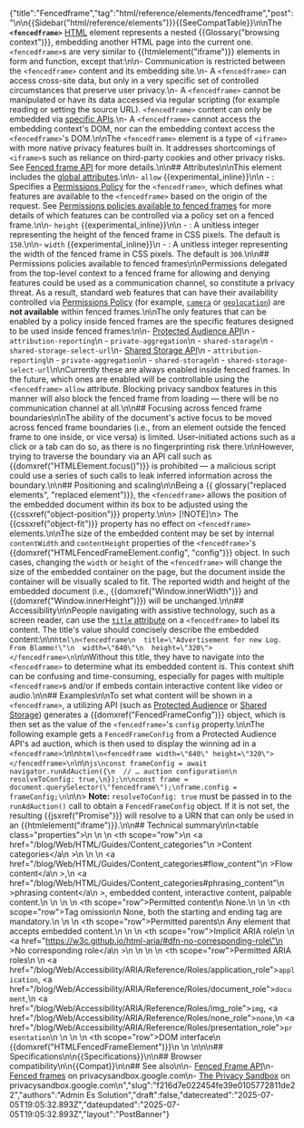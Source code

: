 {"title":"Fencedframe","tag":"html/reference/elements/fencedframe","post":"\n\n{{Sidebar(\"html/reference/elements\")}}{{SeeCompatTable}}\n\nThe **`<fencedframe>`** [HTML](/blog/Web/HTML) element represents a nested {{Glossary(\"browsing context\")}}, embedding another HTML page into the current one. `<fencedframe>`s are very similar to {{htmlelement(\"iframe\")}} elements in form and function, except that:\n\n- Communication is restricted between the `<fencedframe>` content and its embedding site.\n- A `<fencedframe>` can access cross-site data, but only in a very specific set of controlled circumstances that preserve user privacy.\n- A `<fencedframe>` cannot be manipulated or have its data accessed via regular scripting (for example reading or setting the source URL). `<fencedframe>` content can only be embedded via [specific APIs](/blog/Web/API/Fenced_frame_API#use_cases).\n- A `<fencedframe>` cannot access the embedding context's DOM, nor can the embedding context access the `<fencedframe>`'s DOM.\n\nThe `<fencedframe>` element is a type of `<iframe>` with more native privacy features built in. It addresses shortcomings of `<iframe>`s such as reliance on third-party cookies and other privacy risks. See [Fenced frame API](/blog/Web/API/Fenced_frame_API) for more details.\n\n## Attributes\n\nThis element includes the [global attributes](/blog/Web/HTML/Reference/Global_attributes).\n\n- `allow` {{experimental_inline}}\n\n  - : Specifies a [Permissions Policy](/blog/Web/HTTP/Guides/Permissions_Policy) for the `<fencedframe>`, which defines what features are available to the `<fencedframe>` based on the origin of the request. See [Permissions policies available to fenced frames](#permissions_policies_available_to_fenced_frames) for more details of which features can be controlled via a policy set on a fenced frame.\n\n- `height` {{experimental_inline}}\n\n  - : A unitless integer representing the height of the fenced frame in CSS pixels. The default is `150`.\n\n- `width` {{experimental_inline}}\n  - : A unitless integer representing the width of the fenced frame in CSS pixels. The default is `300`.\n\n## Permissions policies available to fenced frames\n\nPermissions delegated from the top-level context to a fenced frame for allowing and denying features could be used as a communication channel, so constitute a privacy threat. As a result, standard web features that can have their availability controlled via [Permissions Policy](/blog/Web/HTTP/Reference/Headers/Permissions-Policy) (for example, [`camera`](/blog/Web/HTTP/Reference/Headers/Permissions-Policy/camera) or [`geolocation`](/blog/Web/HTTP/Reference/Headers/Permissions-Policy/geolocation)) are **not available** within fenced frames.\n\nThe only features that can be enabled by a policy inside fenced frames are the specific features designed to be used inside fenced frames:\n\n- [Protected Audience API](https://privacysandbox.google.com/private-advertising/protected-audience)\n  - `attribution-reporting`\n  - `private-aggregation`\n  - `shared-storage`\n  - `shared-storage-select-url`\n- [Shared Storage API](/blog/Web/API/Shared_Storage_API)\n  - `attribution-reporting`\n  - `private-aggregation`\n  - `shared-storage`\n  - `shared-storage-select-url`\n\nCurrently these are always enabled inside fenced frames. In the future, which ones are enabled will be controllable using the `<fencedframe>` `allow` attribute. Blocking privacy sandbox features in this manner will also block the fenced frame from loading — there will be no communication channel at all.\n\n## Focusing across fenced frame boundaries\n\nThe ability of the document's active focus to be moved across fenced frame boundaries (i.e., from an element outside the fenced frame to one inside, or vice versa) is limited. User-initiated actions such as a click or a tab can do so, as there is no fingerprinting risk there.\n\nHowever, trying to traverse the boundary via an API call such as {{domxref(\"HTMLElement.focus()\")}} is prohibited — a malicious script could use a series of such calls to leak inferred information across the boundary.\n\n## Positioning and scaling\n\nBeing a {{ glossary(\"replaced elements\", \"replaced element\")}}, the `<fencedframe>` allows the position of the embedded document within its box to be adjusted using the {{cssxref(\"object-position\")}} property.\n\n> [!NOTE]\n> The {{cssxref(\"object-fit\")}} property has no effect on `<fencedframe>` elements.\n\nThe size of the embedded content may be set by internal `contentWidth` and `contentHeight` properties of the `<fencedframe>`'s {{domxref(\"HTMLFencedFrameElement.config\", \"config\")}} object. In such cases, changing the `width` or `height` of the `<fencedframe>` will change the size of the embedded container on the page, but the document inside the container will be visually scaled to fit. The reported width and height of the embedded document (i.e., {{domxref(\"Window.innerWidth\")}} and {{domxref(\"Window.innerHeight\")}}) will be unchanged.\n\n## Accessibility\n\nPeople navigating with assistive technology, such as a screen reader, can use the [`title` attribute](/blog/Web/HTML/Reference/Global_attributes/title) on a `<fencedframe>` to label its content. The title's value should concisely describe the embedded content:\n\n```html\n<fencedframe\n  title=\"Advertisement for new Log. From Blammo!\"\n  width=\"640\"\n  height=\"320\"></fencedframe>\n```\n\nWithout this title, they have to navigate into the `<fencedframe>` to determine what its embedded content is. This context shift can be confusing and time-consuming, especially for pages with multiple `<fencedframe>`s and/or if embeds contain interactive content like video or audio.\n\n## Examples\n\nTo set what content will be shown in a `<fencedframe>`, a utilizing API (such as [Protected Audience](https://privacysandbox.google.com/private-advertising/protected-audience) or [Shared Storage](https://privacysandbox.google.com/private-advertising/shared-storage)) generates a {{domxref(\"FencedFrameConfig\")}} object, which is then set as the value of the `<fencedframe>`'s `config` property.\n\nThe following example gets a `FencedFrameConfig` from a Protected Audience API's ad auction, which is then used to display the winning ad in a `<fencedframe>`:\n\n```html\n<fencedframe width=\"640\" height=\"320\"></fencedframe>\n```\n\n```js\nconst frameConfig = await navigator.runAdAuction({\n  // … auction configuration\n  resolveToConfig: true,\n});\n\nconst frame = document.querySelector(\"fencedframe\");\nframe.config = frameConfig;\n```\n\n> **Note:** `resolveToConfig: true` must be passed in to the `runAdAuction()` call to obtain a `FencedFrameConfig` object. If it is not set, the resulting {{jsxref(\"Promise\")}} will resolve to a URN that can only be used in an {{htmlelement(\"iframe\")}}.\n\n## Technical summary\n\n<table class=\"properties\">\n  <tbody>\n    <tr>\n      <th scope=\"row\">\n        <a href=\"/blog/Web/HTML/Guides/Content_categories\"\n          >Content categories</a\n        >\n      </th>\n      <td>\n        <a href=\"/blog/Web/HTML/Guides/Content_categories#flow_content\"\n          >Flow content</a\n        >,\n        <a href=\"/blog/Web/HTML/Guides/Content_categories#phrasing_content\"\n          >phrasing content</a\n        >, embedded content, interactive content, palpable content.\n      </td>\n    </tr>\n    <tr>\n      <th scope=\"row\">Permitted content</th>\n      <td>None.</td>\n    </tr>\n    <tr>\n      <th scope=\"row\">Tag omission</th>\n      <td>None, both the starting and ending tag are mandatory.</td>\n    </tr>\n    <tr>\n      <th scope=\"row\">Permitted parents</th>\n      <td>Any element that accepts embedded content.</td>\n    </tr>\n    <tr>\n      <th scope=\"row\">Implicit ARIA role</th>\n      <td>\n        <a href=\"https://w3c.github.io/html-aria/#dfn-no-corresponding-role\"\n          >No corresponding role</a\n        >\n      </td>\n    </tr>\n    <tr>\n      <th scope=\"row\">Permitted ARIA roles</th>\n      <td>\n        <a href=\"/blog/Web/Accessibility/ARIA/Reference/Roles/application_role\"><code>application</code></a>, <a href=\"/blog/Web/Accessibility/ARIA/Reference/Roles/document_role\"><code>document</code></a>,\n        <a href=\"/blog/Web/Accessibility/ARIA/Reference/Roles/img_role\"><code>img</code></a>, <a href=\"/blog/Web/Accessibility/ARIA/Reference/Roles/none_role\"><code>none</code></a>,\n        <a href=\"/blog/Web/Accessibility/ARIA/Reference/Roles/presentation_role\"><code>presentation</code></a>\n      </td>\n    </tr>\n    <tr>\n      <th scope=\"row\">DOM interface</th>\n      <td>{{domxref(\"HTMLFencedFrameElement\")}}</td>\n    </tr>\n  </tbody>\n</table>\n\n## Specifications\n\n{{Specifications}}\n\n## Browser compatibility\n\n{{Compat}}\n\n## See also\n\n- [Fenced Frame API](/blog/Web/API/Fenced_frame_API)\n- [Fenced frames](https://privacysandbox.google.com/private-advertising/fenced-frame) on privacysandbox.google.com\n- [The Privacy Sandbox](https://privacysandbox.google.com/) on privacysandbox.google.com\n","slug":"f216d7e022454fe39e0105772811de22","authors":"Admin Es Solution","draft":false,"datecreated":"2025-07-05T19:05:32.893Z","dateupdated":"2025-07-05T19:05:32.893Z","layout":"PostBanner"}